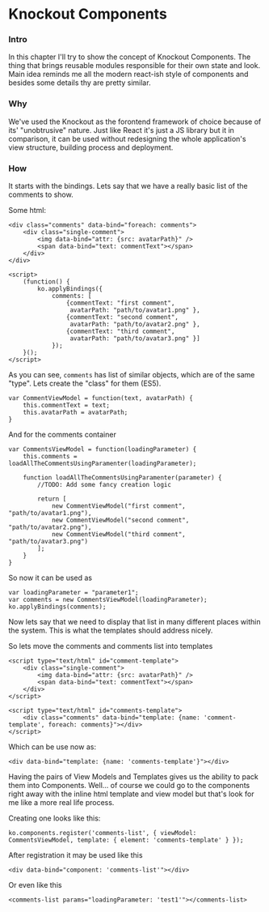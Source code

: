 # Knockout Components

### Intro

In this chapter I'll try to show the concept of Knockout Components. The thing that brings reusable modules responsible for their own state and look. Main idea reminds me all the modern react-ish style of components and besides some details thy are pretty similar.

### Why

We've used the Knockout as the forontend framework of choice because of its' "unobtrusive" nature. Just like React it's just a JS library but it in comparison, it can be used without redesigning the whole application's view structure, building process and deployment. 

### How

It starts with the bindings. Lets say that we have a really basic list of the comments to show.

Some html:

```
<div class="comments" data-bind="foreach: comments">
	<div class="single-comment">
		<img data-bind="attr: {src: avatarPath}" />
		<span data-bind="text: commentText"></span>
	</div>
</div>

<script>
	(function() {
		ko.applyBindings({
			comments: [
				{commentText: "first comment",
				 avatarPath: "path/to/avatar1.png" },
				{commentText: "second comment",
				 avatarPath: "path/to/avatar2.png" },
				{commentText: "third comment",
				 avatarPath: "path/to/avatar3.png" }]
			});
	}();
</script>
```

As you can see, `comments` has list of similar objects, which are of the same "type". Lets create the "class" for them (ES5).

```
var CommentViewModel = function(text, avatarPath) {
	this.commentText = text;
	this.avatarPath = avatarPath;
}
```

And for the comments container

```
var CommentsViewModel = function(loadingParameter) {
	this.comments = loadAllTheCommentsUsingParamenter(loadingParameter);
	
	function loadAllTheCommentsUsingParamenter(parameter) {	
		//TODO: Add some fancy creation logic
		
		return [
			new CommentViewModel("first comment", "path/to/avatar1.png"),
			new CommentViewModel("second comment", "path/to/avatar2.png"),
			new CommentViewModel("third comment", "path/to/avatar3.png")
		];
	}
}
```

So now it can be used as

```
var loadingParameter = "parameter1";
var comments = new CommentsViewModel(loadingParameter);
ko.applyBindings(comments);
```

Now lets say that we need to display that list in many different places within the system. This is what the templates should address nicely.

So lets move the comments and comments list into templates

```
<script type="text/html" id="comment-template">
   	<div class="single-comment">
		<img data-bind="attr: {src: avatarPath}" />
		<span data-bind="text: commentText"></span>
	</div>
</script>

<script type="text/html" id="comments-template">
    <div class="comments" data-bind="template: {name: 'comment-template', foreach: comments}"></div>
</script>
```

Which can be use now as:
```
<div data-bind="template: {name: 'comments-template'}"></div>
```

Having the pairs of View Models and Templates gives us the ability to pack them into Components. Well... of course we could go to the components right away with the inline html template and view model but that's look for me like a more real life process. 

Creating one looks like this:

```
ko.components.register('comments-list', { viewModel: CommentsViewModel, template: { element: 'comments-template' } });
```

After registration it may be used like this

```
<div data-bind="component: 'comments-list'"></div>
```

Or even like this

```
<comments-list params="loadingParameter: 'test1'"></comments-list>
```
